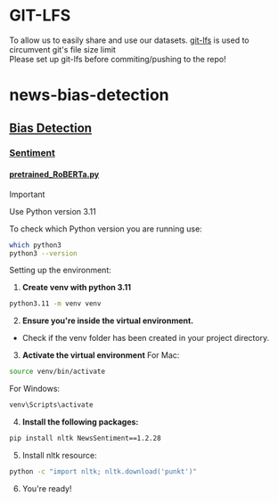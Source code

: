 # GIT-LFS
To allow us to easily share and use our datasets. [git-lfs](https://git-lfs.com/) is used to circumvent git's file size limit      
Please set up git-lfs before commiting/pushing to the repo!

# news-bias-detection
## [Bias Detection](./BiasDetection/)
### [Sentiment](./BiasDetection/Sentiment/)
#### [pretrained_RoBERTa.py](./BiasDetection/Sentiment/pretrained_RoBERTa.py)
> [!IMPORTANT]
> Use Python version 3.11
> 
To check which Python version you are running use: 
```sh
which python3
python3 --version
```

Setting up the environment:
1. **Create venv with python 3.11** 

```sh
python3.11 -m venv venv
```

2. **Ensure you're inside the virtual environment.**
- Check if the venv folder has been created in your project directory.

3. **Activate the virtual environment**
For Mac: 
```sh 
source venv/bin/activate
```
For Windows:
```sh
venv\Scripts\activate
```
4. **Install the following packages:**
```sh
pip install nltk NewsSentiment==1.2.28
```
5. Install nltk resource:
```sh
python -c "import nltk; nltk.download('punkt')"
```

6. You're ready!